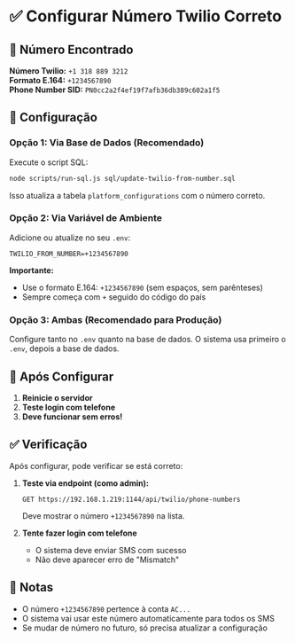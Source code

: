 # ✅ Configurar Número Twilio Correto

## 📱 Número Encontrado

**Número Twilio:** `+1 318 889 3212`  
**Formato E.164:** `+1234567890`  
**Phone Number SID:** `PN0cc2a2f4ef19f7afb36db389c602a1f5`

## 🔧 Configuração

### Opção 1: Via Base de Dados (Recomendado)

Execute o script SQL:

```bash
node scripts/run-sql.js sql/update-twilio-from-number.sql
```

Isso atualiza a tabela `platform_configurations` com o número correto.

### Opção 2: Via Variável de Ambiente

Adicione ou atualize no seu `.env`:

```env
TWILIO_FROM_NUMBER=+1234567890
```

**Importante:**
- Use o formato E.164: `+1234567890` (sem espaços, sem parênteses)
- Sempre começa com `+` seguido do código do país

### Opção 3: Ambas (Recomendado para Produção)

Configure tanto no `.env` quanto na base de dados. O sistema usa primeiro o `.env`, depois a base de dados.

## 🔄 Após Configurar

1. **Reinicie o servidor**
2. **Teste login com telefone**
3. **Deve funcionar sem erros!**

## ✅ Verificação

Após configurar, pode verificar se está correto:

1. **Teste via endpoint (como admin):**
   ```
   GET https://192.168.1.219:1144/api/twilio/phone-numbers
   ```
   
   Deve mostrar o número `+1234567890` na lista.

2. **Tente fazer login com telefone**
   - O sistema deve enviar SMS com sucesso
   - Não deve aparecer erro de "Mismatch"

## 📝 Notas

- O número `+1234567890` pertence à conta `AC...`
- O sistema vai usar este número automaticamente para todos os SMS
- Se mudar de número no futuro, só precisa atualizar a configuração

